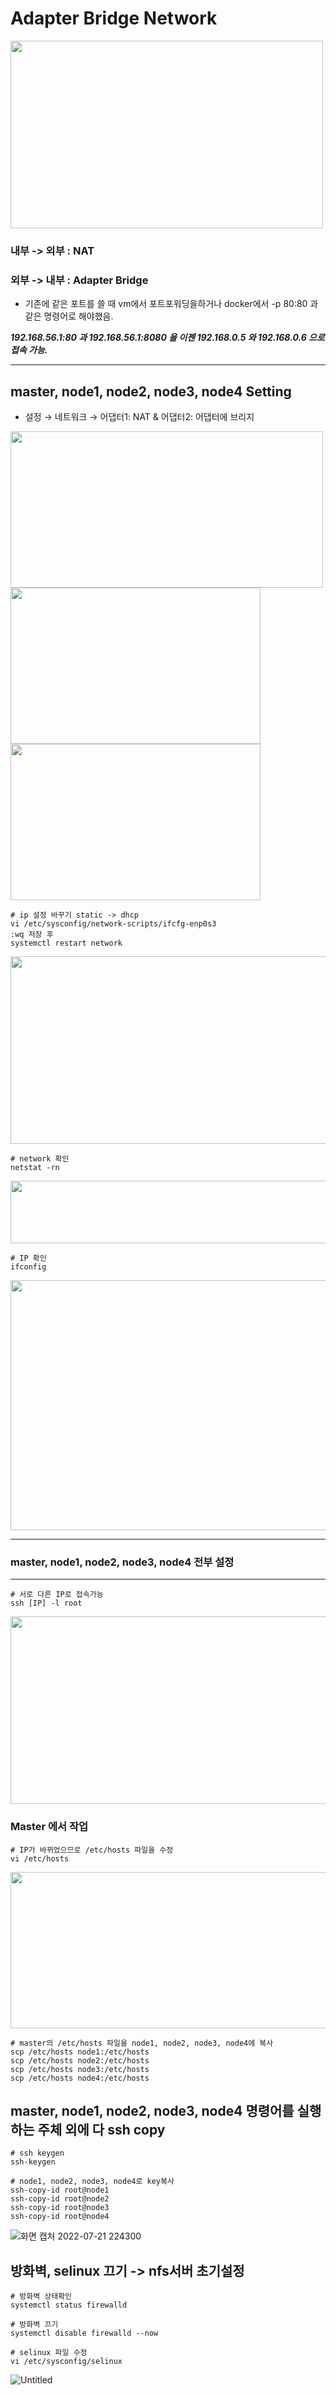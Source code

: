 # Adapter Bridge Network

<img src="https://user-images.githubusercontent.com/87213815/180209171-38e363ae-33fe-4087-9c73-73cbdf94f020.png" width="500" height="300">

### 내부 -> 외부 : NAT
### 외부 -> 내부 : Adapter Bridge
* 기존에 같은 포트를 쓸 때 vm에서 포트포워딩을하거나 docker에서 -p 80:80 과같은 명령어로 해야했음.

***192.168.56.1:80 과 192.168.56.1:8080 을 이젠 192.168.0.5 와 192.168.0.6 으로 접속 가능.***
* * *
## master, node1, node2, node3, node4 Setting
* 설정 → 네트워크 → 어댑터1: NAT  & 어댑터2: 어댑터에 브리지
<img src="https://user-images.githubusercontent.com/87213815/180221472-2a39061b-01f0-49c9-8c1e-23793b8ae2aa.png" width="500" height="250">
<img src="https://user-images.githubusercontent.com/87213815/180222206-46be9088-5f60-467d-8eb9-efef4744973e.png" width="400" height="250">
<img src="https://user-images.githubusercontent.com/87213815/180222280-50e38b2b-c323-4a44-b3ee-3ee39be888ad.png" width="400" height="250">

```
# ip 설정 바꾸기 static -> dhcp
vi /etc/sysconfig/network-scripts/ifcfg-enp0s3
:wq 저장 후
systemctl restart network
```

<img src="https://user-images.githubusercontent.com/87213815/180222738-f7ab24f7-ea0b-4ca9-9945-f2ecda244b02.png" width="600" height="300">

```
# network 확인
netstat -rn 
```

<img src="https://user-images.githubusercontent.com/87213815/180223184-6252bcdf-aebd-4949-9534-d6f036d30c1c.png" width="600" height="100">

```
# IP 확인
ifconfig
```
<img src="https://user-images.githubusercontent.com/87213815/180223189-fac0f4c3-60c5-470c-ba6f-3c13237157b9.png" width="600" height="400">

* * *
### ****master, node1, node2, node3, node4 전부 설정****
* * *

```
# 서로 다른 IP로 접속가능 
ssh [IP] -l root
```
<img src="https://user-images.githubusercontent.com/87213815/180225995-10593bcd-32bd-4cc3-8ba9-0876f213d1cb.png" width="600" height="300">

### Master 에서 작업
```
# IP가 바뀌었으므로 /etc/hosts 파일을 수정
vi /etc/hosts
```
<img src="https://user-images.githubusercontent.com/87213815/180227087-873fd43e-ee48-4983-ac61-a982eb9571ba.png" width="600" height="250">

```
# master의 /etc/hosts 파일을 node1, node2, node3, node4에 복사
scp /etc/hosts node1:/etc/hosts
scp /etc/hosts node2:/etc/hosts
scp /etc/hosts node3:/etc/hosts
scp /etc/hosts node4:/etc/hosts
```

## master, node1, node2, node3, node4 명령어를 실행하는 주체 외에 다 ssh copy
```
# ssh keygen
ssh-keygen

# node1, node2, node3, node4로 key복사
ssh-copy-id root@node1
ssh-copy-id root@node2
ssh-copy-id root@node3
ssh-copy-id root@node4
```
![화면 캡처 2022-07-21 224300](https://user-images.githubusercontent.com/87213815/180228518-2f67cff8-677e-47c2-9954-34f1febbc25c.png)

## 방화벽, selinux 끄기 -> nfs서버 초기설정
```
# 방화벽 상태확인
systemctl status firewalld

# 방화벽 끄기
systemctl disable firewalld --now
```
```
# selinux 파일 수정
vi /etc/sysconfig/selinux
```
![Untitled](https://user-images.githubusercontent.com/87213815/180229306-44a2f42d-9412-4a07-8f5c-6b547f6e62b2.png)

